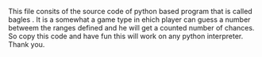 This file consits of the source code of python based program that is called bagles .
It is a somewhat a game type in ehich player can guess a number betweem the ranges defined and he will get a counted number of chances.
So copy this code and have fun this will work on any python interpreter.
Thank you.
